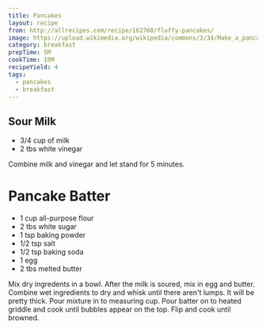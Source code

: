 ```yaml
---
title: Pancakes
layout: recipe
from: http://allrecipes.com/recipe/162760/fluffy-pancakes/
image: https://upload.wikimedia.org/wikipedia/commons/3/34/Make_a_pancake.jpg
category: breakfast
prepTime: 5M
cookTime: 10M
recipeYield: 4
tags:
  - pancakes
  - breakfast
---
```


## Sour Milk

- 3/4 cup of milk
- 2 tbs white vinegar

Combine milk and vinegar and let stand for 5 minutes.

# Pancake Batter

- 1 cup all-purpose flour
- 2 tbs white sugar
- 1 tsp baking powder
- 1/2 tsp salt
- 1/2 tsp baking soda
- 1 egg
- 2 tbs melted butter

Mix dry ingredents in a bowl. After the milk is soured, mix in egg and
butter. Combine wet ingredients to dry and whisk until there aren't
lumps. It will be pretty thick. Pour mixture in to measuring cup. Pour
batter on to heated griddle and cook until bubbles appear on the top.
Flip and cook until browned.
